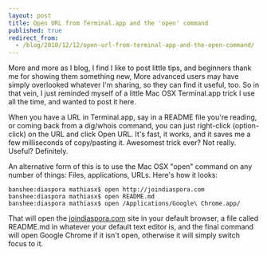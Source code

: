 ```yaml
---
layout: post
title: Open URL from Terminal.app and the 'open' command
published: true
redirect_from:
  - /blog/2010/12/12/open-url-from-terminal-app-and-the-open-command/
---
```


More and more as I blog, I find I like to post little tips, and beginners thank me for showing them something new, More advanced users may have simply overlooked whatever I'm sharing, so they can find it useful, too. So in that vein, I just reminded myself of a little Mac OSX Terminal.app trick I use all the time, and wanted to post it here.

When you have a URL in Terminal.app, say in a README file you're reading, or coming back from a dig/whois command, you can just right-click (option-click) on the URL and click Open URL. It's fast, it works, and it saves me a few milliseconds of copy/pasting it. Awesomest trick ever? Not really. Useful? Definitely.

An alternative form of this is to use the Mac OSX "open" command on any number of things: Files, applications, URLs. Here's how it looks:

```
banshee:diaspora mathiasx$ open http://joindiaspora.com
banshee:diaspora mathiasx$ open README.md
banshee:diaspora mathiasx$ open /Applications/Google\ Chrome.app/
```

That will open the [joindiaspora.com](https://joindiaspora.com/) site in your default browser, a file called README.md in whatever your default text editor is, and the final command will open Google Chrome if it isn't open, otherwise it will simply switch focus to it.
